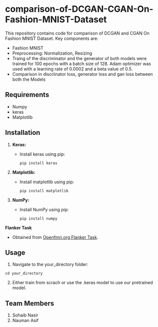 # comparison-of-DCGAN-CGAN-On-Fashion-MNIST-Dataset

This repository contains code for comparison of DCGAN and CGAN On Fashion MNIST Dataset. Key components are:

- Fashion MNIST
- Preprocessing: Normalization, Resizing
- Traing of the discriminator and the generator of both models were trained for 100 epochs with a batch size of 128. Adam optimizer was used with a learning rate of 0.0002 and a beta value of 0.5. 
- Comparison in discriinator loss, generator loss and gan loss between both the Models

## Requirements

- Numpy
- keras
- Matplotlib

## Installation

1. **Keras:**
   - Install keras using pip:
     ```
     pip install keras
   
2. **Matplotlib:**
   - Install matplotlib using pip:
     ```
     pip install matplotlib
     ```

3. **NumPy:**
   - Install NumPy using pip:
     ```
     pip install numpy
     ```
  **Flanker Task**
  - Obtained from [Openfmri.org Flanker Task](https://openfmri.org/s3-browser/?prefix=ds000001/ds000001_R1.0.0).

## Usage
 
1. Navigate to the your_directory folder:
```
cd your_directory
```
2. Either train from scrach or use the .keras model to use our pretrained model.

## Team Members
1. Sohaib Nasir
2. Nauman Asif


